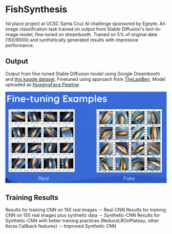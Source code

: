 # FishSynthesis
1st place project at UCSC Santa Cruz AI challenge sponsored by Egnyte. An image classification task trained on output from Stable Diffusion's text-to-image model, fine-tuned on dreambooth. Trained on 5% of original data (150/9000) and synthetically generated results with impressive performance.

## Output
Output from fine-tuned Stable Diffusion model using Google Dreambooth and [this kaggle dataset](https://www.kaggle.com/datasets/crowww/a-large-scale-fish-dataset). Finetuned using approach from [TheLastBen](https://github.com/TheLastBen/fast-stable-diffusion). Model uploaded as [HuggingFace Pipeline](https://huggingface.co/arnavkartikeya/fakedmarinedata). 

![Real vs Fake Images](real-fake-compare.jpeg)

## Training Results
Results for training CNN on 150 real images -- Real-CNN
Results for training CNN on 150 real images plus synthetic data -- Synthetic-CNN
Results for Synthetic-CNN with better training practices (ReduceLROnPlateau, other Keras Callback features) -- Improved Synthetic CNN

